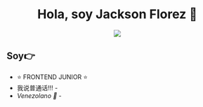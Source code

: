 <div align="center">
<h1 align="center">Hola, soy Jackson Florez 👋</h1>
</div>

<center>
<img src="[https://i.pinimg.com/originals/27/91/dc/2791dcdda355ff46ccdf4a38c715ebbf.png](https://img2.wallspic.com/crops/2/9/5/8/3/138592/138592-cdigo-3840x2160.jpg)">
</center>

## Soy👉

- ⭐ FRONTEND JUNIOR ⭐ 
-  我说普通话!!! -
- *Venezolano 💪* -
